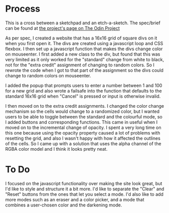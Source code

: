 # Process
This is a cross between a sketchpad and an etch-a-sketch. The spec/brief can be found at [the project's page on The Odin Project](https://www.theodinproject.com/lessons/foundations-etch-a-sketch)

As per spec, I created a website that has a 16x16 grid of square divs on it when you first open it. The divs are created using a javascript loop and CSS flexbox. I then set up a javascript function that makes the divs change color on mouseenter. I first added a new class to the div, but found that this was very limited as it only worked for the "standard" change from white to black, not for the "extra credit" assignment of changing to random colors. So I rewrote the code when I got to that part of the assignment so the divs could change to random colors on mouseenter.

I added the popup that prompts users to enter a number between 1 and 100 for a new grid and also wrote a failsafe into the function that defaults to the standard 16x16 grid when "Cancel" is pressed or input is otherwise invalid.

I then moved on to the extra credit assignments. I changed the color change mechanism so the cells would change to a randomized color, but I wanted users to be able to toggle between the standard and the colourful mode, so I added buttons and corresponding functions. This came in useful when I moved on to the incremental change of opacity. I spent a very long time on this one because using the opacity property caused a lot of problems with resetting the grid, and also I wasn't happy with how it affected the outlines of the cells. So I came up with a solution that uses the alpha channel of the RGBA color model and I think it looks pretty neat.

# To Do

I focused on the javascript functionality over making the site look great, but I'd like to style and structure it a bit more. I'd like to separate the "Clear" and "Reset" buttons from the ones that let you select a mode. I'd also like to add more modes such as an eraser and a color picker, and a mode that combines a user-chosen color and the darkening mode.  

